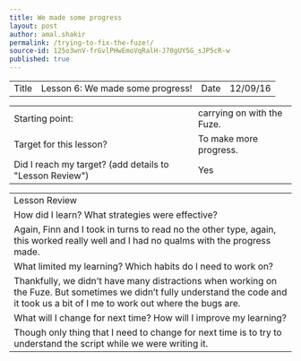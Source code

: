 ```yaml
---
title: We made some progress
layout: post
author: amal.shakir
permalink: /trying-to-fix-the-fuze!/
source-id: 125o3wnV-frGvlPHwEmoVqRalH-J70gUY5G_sJP5cR-w
published: true
---
```

<table>
  <tr>
    <td>Title</td>
    <td>Lesson 6: We made some progress!</td>
    <td>Date</td>
    <td>12/09/16</td>
  </tr>
</table>


<table>
  <tr>
    <td>Starting point:</td>
    <td>carrying on with the Fuze.</td>
  </tr>
  <tr>
    <td>Target for this lesson?</td>
    <td>To make more progress.</td>
  </tr>
  <tr>
    <td>Did I reach my target? 
(add details to "Lesson Review")</td>
    <td>Yes</td>
  </tr>
</table>


<table>
  <tr>
    <td>Lesson Review</td>
  </tr>
  <tr>
    <td>How did I learn? What strategies were effective? </td>
  </tr>
  <tr>
    <td>Again, Finn and I took in turns to read no the other type, again, this worked really well and I had no qualms with the progress made.</td>
  </tr>
  <tr>
    <td>What limited my learning? Which habits do I need to work on? </td>
  </tr>
  <tr>
    <td>Thankfully, we didn't have many distractions when working on the Fuze. But sometimes we didn’t fully understand the code and it took us a bit of I me to work out where the bugs are.</td>
  </tr>
  <tr>
    <td>What will I change for next time? How will I improve my learning?</td>
  </tr>
  <tr>
    <td>Though only thing that I need to change for next time is to try to understand the script while we were writing it.
</td>
  </tr>
</table>


